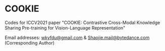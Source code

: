 # COOKIE
Codes for ICCV2021 paper "COOKIE: Contrastive Cross-Modal Knowledge Sharing Pre-training for Vision-Language Representation"

Email addresses: wkyfdu@gmail.com    &    Shaojie.mail@bytedance.com (Corresponding Author)   
